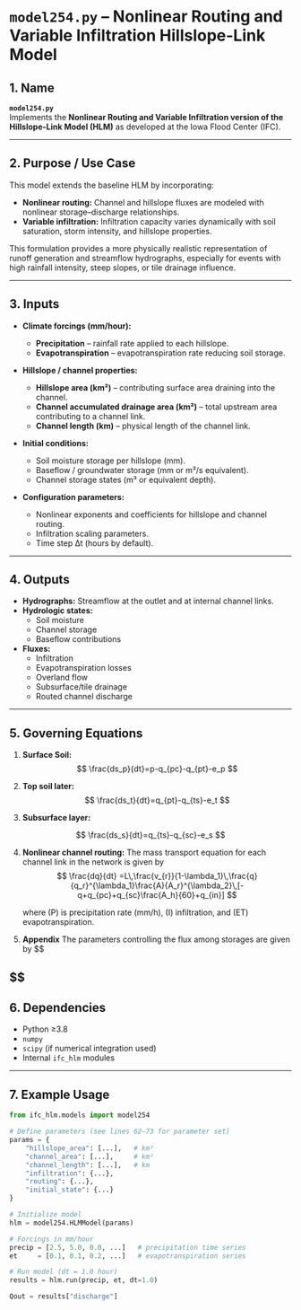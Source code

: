 # `model254.py` – Nonlinear Routing and Variable Infiltration Hillslope-Link Model

## 1. Name
**`model254.py`**  
Implements the **Nonlinear Routing and Variable Infiltration version of the Hillslope-Link Model (HLM)** as developed at the Iowa Flood Center (IFC).

---

## 2. Purpose / Use Case
This model extends the baseline HLM by incorporating:

- **Nonlinear routing:** Channel and hillslope fluxes are modeled with nonlinear storage–discharge relationships.  
- **Variable infiltration:** Infiltration capacity varies dynamically with soil saturation, storm intensity, and hillslope properties.  

This formulation provides a more physically realistic representation of runoff generation and streamflow hydrographs, especially for events with high rainfall intensity, steep slopes, or tile drainage influence.

---

## 3. Inputs

- **Climate forcings (mm/hour):**
  - **Precipitation** – rainfall rate applied to each hillslope.  
  - **Evapotranspiration** – evapotranspiration rate reducing soil storage.  

- **Hillslope / channel properties:**
  - **Hillslope area (km²)** – contributing surface area draining into the channel.  
  - **Channel accumulated drainage area (km²)** – total upstream area contributing to a channel link.  
  - **Channel length (km)** – physical length of the channel link.  

- **Initial conditions:**
  - Soil moisture storage per hillslope (mm).  
  - Baseflow / groundwater storage (mm or m³/s equivalent).  
  - Channel storage states (m³ or equivalent depth).  

- **Configuration parameters:**
  - Nonlinear exponents and coefficients for hillslope and channel routing.  
  - Infiltration scaling parameters.  
  - Time step Δt (hours by default).  

---

## 4. Outputs

- **Hydrographs:** Streamflow at the outlet and at internal channel links.  
- **Hydrologic states:**
  - Soil moisture  
  - Channel storage  
  - Baseflow contributions  
- **Fluxes:**
  - Infiltration  
  - Evapotranspiration losses  
  - Overland flow  
  - Subsurface/tile drainage  
  - Routed channel discharge  

---

## 5. Governing Equations

1. **Surface Soil:**
$$
\frac{ds_p}{dt}=p-q_{pc}-q_{pt}-e_p
$$
   

2. **Top soil later:**
$$
\frac{ds_t}{dt}=q_{pt}-q_{ts}-e_t
$$

3. **Subsurface layer:**
   
$$
\frac{ds_s}{dt}=q_{ts}-q_{sc}-e_s
$$
   

4. **Nonlinear channel routing:**
The mass transport equation for each channel link in the network is given by
$$
   \frac{dq}{dt} =L\,\frac{v_{r}}{1-\lambda_1}\,\frac{q}{q_r}^{\lambda_1}\frac{A}{A_r}^{\lambda_2}\,[-q+q_{pc}+q_{sc}\frac{A_h}{60}+q_{in}] 
$$

 
   where \(P\) is precipitation rate (mm/h), \(I\) infiltration, and \(ET\) evapotranspiration. 
5. **Appendix**
The parameters controlling the flux among storages are given by
$$

$$
---

## 6. Dependencies

- Python ≥3.8  
- `numpy`  
- `scipy` (if numerical integration used)  
- Internal `ifc_hlm` modules  

---

## 7. Example Usage

```python
from ifc_hlm.models import model254

# Define parameters (see lines 62–73 for parameter set)
params = {
    "hillslope_area": [...],   # km²
    "channel_area": [...],     # km²
    "channel_length": [...],   # km
    "infiltration": {...},
    "routing": {...},
    "initial_state": {...}
}

# Initialize model
hlm = model254.HLMModel(params)

# Forcings in mm/hour
precip = [2.5, 5.0, 0.0, ...]   # precipitation time series
et     = [0.1, 0.1, 0.2, ...]   # evapotranspiration series

# Run model (dt = 1.0 hour)
results = hlm.run(precip, et, dt=1.0)

Qout = results["discharge"]
